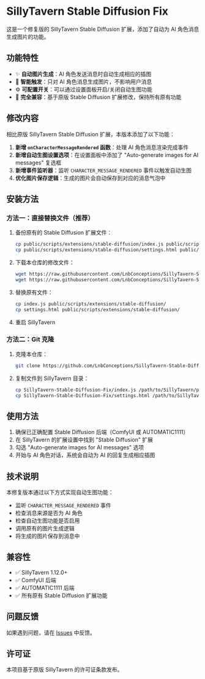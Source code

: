 # SillyTavern Stable Diffusion Fix

这是一个修复版的 SillyTavern Stable Diffusion 扩展，添加了自动为 AI 角色消息生成图片的功能。

## 功能特性

- ✨ **自动图片生成**：AI 角色发送消息时自动生成相应的插图
- 🎯 **智能触发**：只对 AI 角色消息生成图片，不影响用户消息
- ⚙️ **可配置开关**：可以通过设置面板开启/关闭自动生图功能
- 🔧 **完全兼容**：基于原版 Stable Diffusion 扩展修改，保持所有原有功能

## 修改内容

相比原版 SillyTavern Stable Diffusion 扩展，本版本添加了以下功能：

1. **新增 `onCharacterMessageRendered` 函数**：处理 AI 角色消息渲染完成事件
2. **新增自动生图设置选项**：在设置面板中添加了 "Auto-generate images for AI messages" 复选框
3. **新增事件监听器**：监听 `CHARACTER_MESSAGE_RENDERED` 事件以触发自动生图
4. **优化图片保存逻辑**：生成的图片会自动保存到对应的消息气泡中

## 安装方法

### 方法一：直接替换文件（推荐）

1. 备份原有的 Stable Diffusion 扩展文件：
   ```bash
   cp public/scripts/extensions/stable-diffusion/index.js public/scripts/extensions/stable-diffusion/index.js.backup
   cp public/scripts/extensions/stable-diffusion/settings.html public/scripts/extensions/stable-diffusion/settings.html.backup
   ```

2. 下载本仓库的修改文件：
   ```bash
   wget https://raw.githubusercontent.com/LnbConceptions/SillyTavern-Stable-Diffusion-Fix/main/index.js
   wget https://raw.githubusercontent.com/LnbConceptions/SillyTavern-Stable-Diffusion-Fix/main/settings.html
   ```

3. 替换原有文件：
   ```bash
   cp index.js public/scripts/extensions/stable-diffusion/
   cp settings.html public/scripts/extensions/stable-diffusion/
   ```

4. 重启 SillyTavern

### 方法二：Git 克隆

1. 克隆本仓库：
   ```bash
   git clone https://github.com/LnbConceptions/SillyTavern-Stable-Diffusion-Fix.git
   ```

2. 复制文件到 SillyTavern 目录：
   ```bash
   cp SillyTavern-Stable-Diffusion-Fix/index.js /path/to/SillyTavern/public/scripts/extensions/stable-diffusion/
   cp SillyTavern-Stable-Diffusion-Fix/settings.html /path/to/SillyTavern/public/scripts/extensions/stable-diffusion/
   ```

## 使用方法

1. 确保已正确配置 Stable Diffusion 后端（ComfyUI 或 AUTOMATIC1111）
2. 在 SillyTavern 的扩展设置中找到 "Stable Diffusion" 扩展
3. 勾选 "Auto-generate images for AI messages" 选项
4. 开始与 AI 角色对话，系统会自动为 AI 的回复生成相应插图

## 技术说明

本修复版本通过以下方式实现自动生图功能：

- 监听 `CHARACTER_MESSAGE_RENDERED` 事件
- 检查消息来源是否为 AI 角色
- 检查自动生图功能是否启用
- 调用原有的图片生成逻辑
- 将生成的图片保存到消息中

## 兼容性

- ✅ SillyTavern 1.12.0+
- ✅ ComfyUI 后端
- ✅ AUTOMATIC1111 后端
- ✅ 所有原有 Stable Diffusion 扩展功能

## 问题反馈

如果遇到问题，请在 [Issues](https://github.com/LnbConceptions/SillyTavern-Stable-Diffusion-Fix/issues) 中反馈。

## 许可证

本项目基于原版 SillyTavern 的许可证条款发布。
